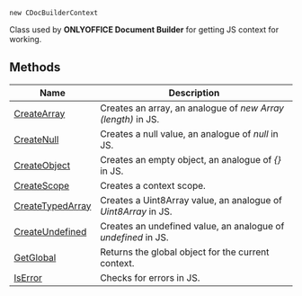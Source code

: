 `new CDocBuilderContext`

Class used by **ONLYOFFICE Document Builder** for getting JS context for working.

## Methods

| Name                                          | Description                                                    |
| --------------------------------------------- | -------------------------------------------------------------- |
| [CreateArray](CreateArray/index.md)           | Creates an array, an analogue of *new Array (length)* in JS.   |
| [CreateNull](CreateNull/index.md)             | Creates a null value, an analogue of *null* in JS.             |
| [CreateObject](CreateObject/index.md)         | Creates an empty object, an analogue of *{}* in JS.            |
| [CreateScope](CreateScope/index.md)           | Creates a context scope.                                       |
| [CreateTypedArray](CreateTypedArray/index.md) | Creates a Uint8Array value, an analogue of *Uint8Array* in JS. |
| [CreateUndefined](CreateUndefined/index.md)   | Creates an undefined value, an analogue of *undefined* in JS.  |
| [GetGlobal](GetGlobal/index.md)               | Returns the global object for the current context.             |
| [IsError](IsError/index.md)                   | Checks for errors in JS.                                       |
